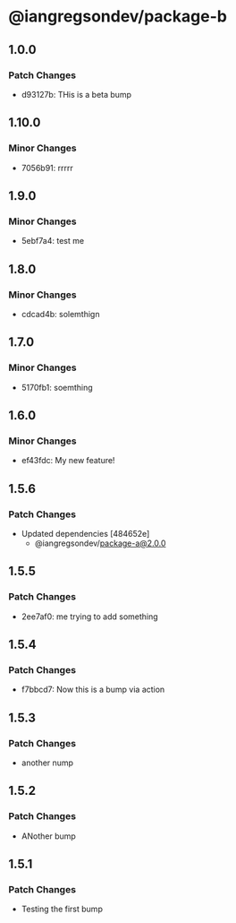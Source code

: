 # @iangregsondev/package-b

## 1.0.0

### Patch Changes

- d93127b: THis is a beta bump

## 1.10.0

### Minor Changes

- 7056b91: rrrrr

## 1.9.0

### Minor Changes

- 5ebf7a4: test me

## 1.8.0

### Minor Changes

- cdcad4b: solemthign

## 1.7.0

### Minor Changes

- 5170fb1: soemthing

## 1.6.0

### Minor Changes

- ef43fdc: My new feature!

## 1.5.6

### Patch Changes

- Updated dependencies [484652e]
  - @iangregsondev/package-a@2.0.0

## 1.5.5

### Patch Changes

- 2ee7af0: me trying to add something

## 1.5.4

### Patch Changes

- f7bbcd7: Now this is a bump via action

## 1.5.3

### Patch Changes

- another nump

## 1.5.2

### Patch Changes

- ANother bump

## 1.5.1

### Patch Changes

- Testing the first bump
